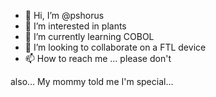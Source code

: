 - 👋 Hi, I’m @pshorus
- 👀 I’m interested in plants
- 🌱 I’m currently learning COBOL
- 💞️ I’m looking to collaborate on a FTL device
- 📫 How to reach me ... please don't

also...
My mommy told me I'm special...
<!---
pshorus/pshorus is a ✨ special ✨ repository because its `README.md` (this file) appears on your GitHub profile.
You can click the Preview link to take a look at your changes.
--->
